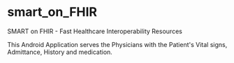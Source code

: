 # smart_on_FHIR
SMART on FHIR - Fast Healthcare Interoperability Resources

This Android Application serves the Physicians with the Patient's Vital signs, Admittance, History and medication.
